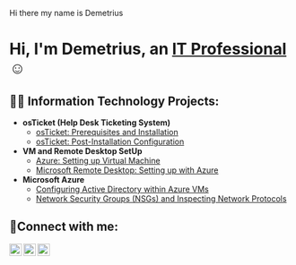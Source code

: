 Hi there my name is Demetrius
<h1>Hi, I'm Demetrius, an <a href="https://linkedin.com/in/Demetrius">IT Professional</a>☺</h1>

<h2>👨‍💻 Information Technology Projects:</h2>

- <b>osTicket (Help Desk Ticketing System)</b>
  - [osTicket: Prerequisites and Installation](https://github.com/demetrius28/osticket-prereqs)
  - [osTicket: Post-Installation Configuration](https://github.com/demetrius28/post-install-config)
 - <b>VM and Remote Desktop SetUp </b>
   - [Azure: Setting up Virtual Machine](https://github.com/demetrius28/osticket-prereqs)
   - [Microsoft Remote Desktop: Setting up with Azure](https://github.com/demetrius28/post-install-config)
- <b>Microsoft Azure</b>
  - [Configuring Active Directory within Azure VMs](https://github.com/demetrius28/configure-ad)
  - [Network Security Groups (NSGs) and Inspecting Network Protocols](https://github.com/demetrius28/azure-network-protocols)

<h2>🤳Connect with me:</h2>

[<img align="left" alt="Josh | Twitter" width="22px" src="https://cdn.jsdelivr.net/npm/simple-icons@v3/icons/twitter.svg" />][twitter]
[<img align="left" alt="Josh | LinkedIn" width="22px" src="https://cdn.jsdelivr.net/npm/simple-icons@v3/icons/linkedin.svg" />][linkedin]
[<img align="left" alt="Josh | Instagram" width="22px" src="https://cdn.jsdelivr.net/npm/simple-icons@v3/icons/instagram.svg" />][instagram]

[twitter]: https://twitter.com/Josh
[instagram]: https://www.instagram.com/Josh
[linkedin]: https://linkedin.com/in/Demetrius
